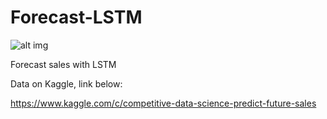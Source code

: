 # Forecast-LSTM

![alt img](https://storage.googleapis.com/kaggle-competitions/kaggle/8587/logos/thumb76_76.png?t=2018-02-17-15-25-52)

Forecast sales with LSTM

Data on Kaggle, link below:

https://www.kaggle.com/c/competitive-data-science-predict-future-sales
